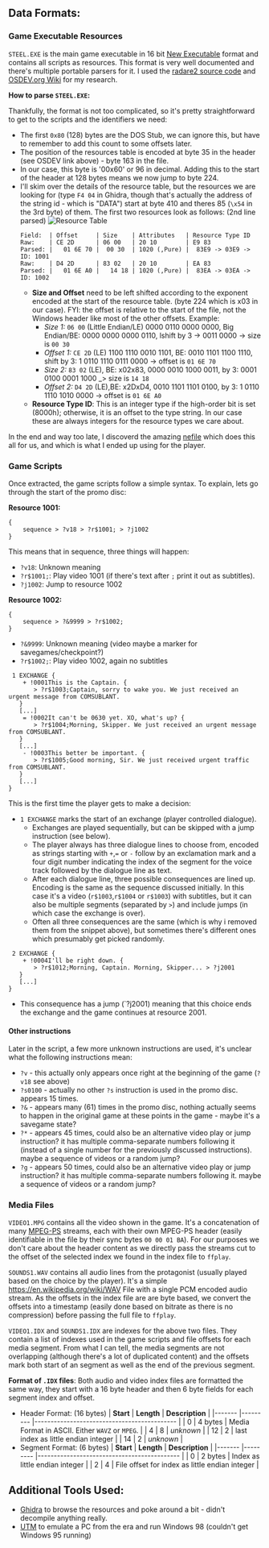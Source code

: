 

## Data Formats:

### Game Executable Resources

`STEEL.EXE` is the main game executable in 16 bit [New Executable](https://en.wikipedia.org/wiki/New_Executable) format and contains all scripts as resources. This format is very well documented and there's multiple portable parsers for it. I used the [radare2 source code](https://github.com/radareorg/radare2/blob/master/libr/bin/format/ne) and [OSDEV.org Wiki](https://wiki.osdev.org/NE) for my research.

**How to parse `STEEL.EXE`:**

Thankfully, the format is not too complicated, so it's pretty straightforward to get to the scripts and the identifiers we need:

- The first `0x80` (128) bytes are the DOS Stub, we can ignore this, but have to remember to add this count to some offsets later.
- The position of the resources table is encoded at byte 35 in the header (see OSDEV link above) - byte 163 in the file.
- In our case, this byte is '00x60' or 96 in decimal. Adding this to the start of the header at 128 bytes means we now jump to byte 224.
- I'll skim over the details of the resource table, but the resources we are looking for (type `F4 04` in Ghidra, though that's actually the address of the string id - which is "DATA") start at byte 410 and theres 85 (`\x54` in the 3rd byte) of them. The first two resources look as follows: (2nd line parsed)
  ![Resource Table](steel_exe-resource-table.png)
  ```
  Field:  | Offset     | Size    | Attributes   | Resource Type ID
  Raw:    | CE 2D      | 06 00   | 20 10        | E9 83
  Parsed: |   01 6E 70 |  00 30  | 1020 (,Pure) |  83E9 -> 03E9 -> ID: 1001
  Raw:    | D4 2D      | 83 02   | 20 10        | EA 83
  Parsed: |   01 6E A0 |   14 18 | 1020 (,Pure) |  83EA -> 03EA -> ID: 1002
  ```
  - **Size and Offset** need to be left shifted according to the exponent encoded at the start of the resource table. (byte 224 which is x03 in our case). FYI: the offset is relative to the start of the file, not the Windows header like most of the other offsets. Example:
    - _Size 1:_ `06 00` (Little Endian/LE) 0000 0110 0000 0000, Big Endian/BE: 0000 0000 0000 0110, lshift by 3 -> 0011 0000 -> size is `00 30`
    - _Offset 1:_ `CE 2D` (LE) 1100 1110 0010 1101, BE: 0010 1101 1100 1110, shift by 3: 1 0110 1110 0111 0000 -> offset is `01 6E 70`
    - _Size 2:_ `83 02` (LE), BE: x02x83, 0000 0010 1000 0011, by 3: 0001 0100 0001 1000 \_> size is `14 18`
    - _Offset 2:_ `D4 2D` (LE),BE: x2DxD4, 0010 1101 1101 0100, by 3: 1 0110 1110 1010 0000 -> offset is `01 6E A0`
  - **Resource Type ID**: This is an integer type if the high-order bit is set (8000h); otherwise, it is an offset to the type string. In our case these are always integers for the resource types we care about.

In the end and way too late, I discoverd the amazing [nefile](https://github.com/npjg/nefile) which does this all for us, and which is what I ended up using for the player.

### Game Scripts

Once extracted, the game scripts follow a simple syntax. To explain, lets go through the start of the promo disc:

**Resource 1001:**

```
{
    sequence > ?v18 > ?r$1001; > ?j1002
}
```

This means that in sequence, three things will happen:

- `?v18`: Unknown meaning
- `?r$1001;`: Play video 1001 (if there's text after `;` print it out as subtitles).
- `?j1002`: Jump to resource 1002

**Resource 1002:**

```
{
    sequence > ?&9999 > ?r$1002;
}
```

- `?&9999`: Unknown meaning (video maybe a marker for savegames/checkpoint?)
- `?r$1002;`: Play video 1002, again no subtitles

```
 1 EXCHANGE {
    + !0001This is the Captain. {
       > ?r$1003;Captain, sorry to wake you. We just received an urgent message from COMSUBLANT.
   }
   [...]
    = !0002It can't be 0630 yet. XO, what's up? {
       > ?r$1004;Morning, Skipper. We just received an urgent message from COMSUBLANT.
   }
   [...]
    - !0003This better be important. {
       > ?r$1005;Good morning, Sir. We just received urgent traffic from COMSUBLANT.
   }
   [...]
}
```

This is the first time the player gets to make a decision:

- `1 EXCHANGE` marks the start of an exchange (player controlled dialogue).
  - Exchanges are played sequentially, but can be skipped with a jump instruction (see below).
  - The player always has three dialogue lines to choose from, encoded as strings starting with `+`,`=` or `-` follow by an exclamation mark and a four digit number indicating the index of the segment for the voice track followed by the dialogue line as text.
  - After each dialogue line, three possible consequences are lined up. Encoding is the same as the sequence discussed initially. In this case it's a video (`r$1003`,`r$1004` or `r$1003`) with subtitles, but it can also be multiple segments (separated by `>`) and include jumps (in which case the exchange is over).
  - Often all three consequences are the same (which is why i removed them from the snippet above), but sometimes there's different ones which presumably get picked randomly.

```
 2 EXCHANGE {
    + !0004I'll be right down. {
       > ?r$1012;Morning, Captain. Morning, Skipper... > ?j2001
   }
   [...]
}
```

- This consequence has a jump (`?j2001) meaning that this choice ends the exchange and the game continues at resource 2001.

#### Other instructions

Later in the script, a few more unknown instructions are used, it's unclear what the following instructions mean:

- `?v` - this actually only appears once right at the beginning of the game (`?v18` see above)
- `?s0100` - actually no other `?s` instruction is used in the promo disc. appears 15 times.
- `?&` - appears many (61) times in the promo disc, nothing actually seems to happen in the original game at these points in the game - maybe it's a savegame state?
- `?*` - appears 45 times, could also be an alternative video play or jump instruction? it has multiple comma-separate numbers following it (instead of a single number for the previously discussed instructions). maybe a sequence of videos or a random jump?
- `?g` - appears 50 times, could also be an alternative video play or jump instruction? it has multiple comma-separate numbers following it. maybe a sequence of videos or a random jump?

### Media Files

`VIDEO1.MPG` contains all the video shown in the game. It's a concatenation of many [MPEG-PS](https://en.wikipedia.org/wiki/MPEG_program_stream) streams, each with their own MPEG-PS header (easily identifiable in the file by their sync bytes `00 00 01 BA`). For our purposes we don't care about the header content as we directly pass the streams cut to the offset of the selected index we found in the index file to `ffplay`.

`SOUNDS1.WAV` contains all audio lines from the protagonist (usually played based on the choice by the player). It's a simple https://en.wikipedia.org/wiki/WAV File with a single PCM encoded audio stream. As the offsets in the index file are are byte based, we convert the offsets into a timestamp (easily done based on bitrate as there is no compression) before passing the full file to `ffplay`.

`VIDEO1.IDX` and `SOUNDS1.IDX` are indexes for the above two files. They contain a list of indexes used in the game scripts and file offsets for each media segment. From what I can tell, the media segments are not overlapping (although there's a lot of duplicated content) and the offsets mark both start of an segment as well as the end of the previous segment.

**Format of `.IDX` files**: Both audio and video index files are formatted the same way, they start with a 16 byte header and then 6 byte fields for each segment index and offset.

- Header Format: (16 bytes)
  | **Start** | **Length** | **Description** |
  |------- |--------- |-------------------------------------------- |
  | 0 | 4 bytes | Media Format in ASCII. Either `WAVZ` or `MPEG`. |
  | 4 | 8 | _unknown_ |
  | 12 | 2 | last index as little endian integer |
  | 14 | 2 | _unknown_ |
- Segment Format: (6 bytes)
  | **Start** | **Length** | **Description** |
  |------- |--------- |-------------------------------------------- |
  | 0 | 2 bytes | Index as little endian integer |
  | 2 | 4 | File offset for index as little endian integer |

## Additional Tools Used:

- [Ghidra](https://ghidra-sre.org/) to browse the resources and poke around a bit - didn't decompile anything really.
- [UTM](https://github.com/utmapp/UTM) to emulate a PC from the era and run Windows 98 (couldn't get Windows 95 running)
